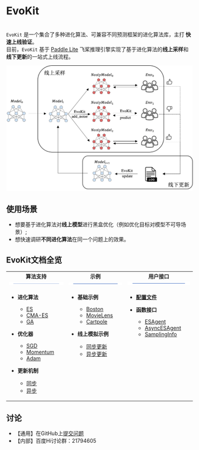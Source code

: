 # EvoKit

<br>`EvoKit` 是一个集合了多种进化算法、可兼容不同预测框架的进化算法库，主打 **快速上线验证**。 </br>
目前，`EvoKit` 基于 [Paddle Lite](https://www.paddlepaddle.org.cn/paddle/paddlelite) 飞桨推理引擎实现了基于进化算法的**线上采样**和**线下更新**的一站式上线流程。

<img src=".images/overview.png"/>

## 使用场景
- 想要基于进化算法对**线上模型**进行黑盒优化（例如优化目标对模型不可导场景）;
- 想快速调研**不同进化算法**在同一个问题上的效果。


## EvoKit文档全览
<table>
  <tbody>
    <tr align="center" valign="bottom">
      <td>
        <b>算法支持</b>
        <img src=".images/bar.png"/>
      </td>
      <td>
        <b>示例</b>
        <img src=".images/bar.png"/>
      </td>
      <td>
        <b>用户接口</b>
        <img src=".images/bar.png"/>
      </td>
    </tr>
    </tr>
    <tr valign="top">
      <td>
        <ul>
        <li><b>进化算法</b></li>
           <ul>
          <li><a href="algorithms/ES.md">ES</a></li>
          <li><a href="algorithms/CMA-ES.md">CMA-ES</a></li>
          <li><a href="algorithms/GA.md">GA</a></li>
           </ul>
        </ul>
        <ul>
        <li><b>优化器</b></li>
           <ul>
          <li><a href="algorithms/SGD.md">SGD</a></li>
          <li><a href="algorithms/Momentum.md">Momentum</a></li>
          <li><a href="algorithms/Adam.md">Adam</a></li>
           </ul>
        </ul>
        <ul>
        <li><b>更新机制</b></li>
           <ul>
          <li><a href="algorithms/sync_update.md">同步</a></li>
          <li><a href="algorithms/async_update.md">异步</a></li>
           </ul>
        </ul>
      </td>
      <td align="left" >
        <ul>
            <li><b>基础示例</b></li>
            <ul>
              <li><a href="examples/Boston.md">Boston</a></li>
              <li><a href="examples/MovieLens.md">MovieLens</a></li>
              <li><a href="examples/Cartpole.md">Cartpole</a></li>
            </ul>
        </ul>
        <ul>
            <li><b>线上模拟示例</b></li>
            <ul>
              <li><a href="examples/sync_online_example.md">同步更新</a></li>
              <li><a href="examples/async_offline_example.md">异步更新</a></li>
            </ul>
        </ul>
      </td>
      <td>
        <ul>
            <li><b><a href="APIs/config.md">配置文件</a></b></li>
        </ul>
        <ul>
            <li><b>函数接口</b></li>
            <ul>
            <li><a href="APIs/ESAgent.md">ESAgent</a></li>
            <li><a href="APIs/AsyncESAgent.md">AsyncESAgent</a></li>
            <li><a href="APIs/SamplingInfo.md">SamplingInfo</a></li>
            </ul>
        </ul>
      </td>
    </tr>
  </tbody>
  
</table>

## 讨论
- 【通用】在GitHub上[提交问题](https://github.com/PaddlePaddle/PARL/issues)
- 【内部】百度Hi讨论群：21794605
